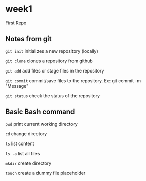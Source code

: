# week1
First Repo

## Notes from git

`git init` initializes a new repository (locally)

`git clone` clones a repository from github

`git add` add files or stage files in the repository
 
 `git commit` commit/save files to the repository. Ex: git commit -m "Message" <FILES>
  
 `git status` check the status of the repository
 
 ## Basic Bash command
 
 `pwd` print current working directory
 
 `cd` change directory
 
 `ls` list content
 
 `ls -a` list all files
 
 `mkdir` create directory
 
 `touch` create a dummy file placeholder
